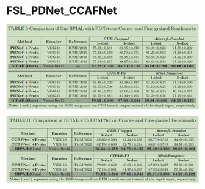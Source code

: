 # FSL_PDNet_CCAFNet
<p align="center">
<img src="./assets/PDNet_table.PNG" width="1200">
</p>

<p align="center">
<img src="./assets/CCAFNet_table.PNG" width="1200">
</p>

